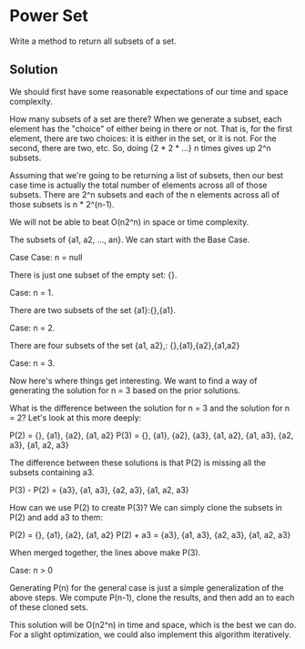# Power Set

Write a method to return all subsets of a set.

## Solution

We should first have some reasonable expectations of our time and space complexity.

How many subsets of a set are there? When we generate a subset, each element has the "choice" of either being in
there or not. That is, for the first element, there are two choices: it is either in the set, or it is not. For the
second, there are two, etc. So, doing {2 * 2 * ...} n times gives up 2^n subsets.
  
Assuming that we're going to be returning a list of subsets, then our best case time is actually the total number
of elements across all of those subsets. There are 2^n subsets and each of the n elements across all of those subsets
is n * 2^(n-1).

We will not be able to beat O(n2^n) in space or time complexity.

The subsets of {a1, a2, ..., an}. We can start with the Base Case.

Case Case: n = null

There is just one subset of the empty set: {}.

Case: n = 1.

There are two subsets of the set {a1}:{},{a1}.

Case: n = 2.

There are four subsets of the set {a1, a2},: {},{a1},{a2},{a1,a2}

Case: n = 3.

Now here's where things get interesting. We want to find a way of generating the solution for n = 3 based on the
prior solutions.

What is the difference between the solution for n = 3 and the solution for n = 2? Let's look at this more deeply:

P(2) = {}, {a1}, {a2}, {a1, a2}
P(3) = {}, {a1}, {a2}, {a3}, {a1, a2}, {a1, a3}, {a2, a3}, {a1, a2, a3}

The difference between these solutions is that P(2) is missing all the subsets containing a3.

P(3) - P(2) = {a3}, {a1, a3}, {a2, a3}, {a1, a2, a3}

How can we use P(2) to create P(3)? We can simply clone the subsets in P(2) and add a3 to them:

P(2) = {}, {a1}, {a2}, {a1, a2}
P(2) + a3 = {a3}, {a1, a3}, {a2, a3}, {a1, a2, a3}

When merged together, the lines above make P(3).

Case: n > 0

Generating P(n) for the general case is just a simple generalization of the above steps. We compute P(n-1), clone the
results, and then add an to each of these cloned sets.

This solution will be O(n2^n) in time and space, which is the best we can do. For a slight optimization, we could
also implement this algorithm iteratively.